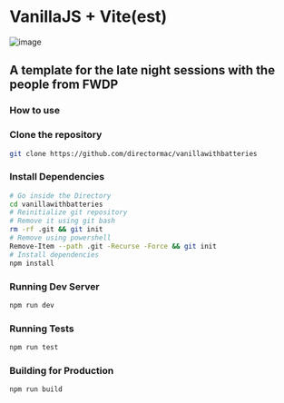 # VanillaJS + Vite(est)
![image](https://github.com/directormac/vanillawithbatteries/assets/5866196/d6c4b661-2cbd-44e7-841d-987c476d01cb)

## A template for the late night sessions with the people from FWDP

### How to use

### Clone the repository

```bash
git clone https://github.com/directormac/vanillawithbatteries
```
### Install Dependencies

```bash
# Go inside the Directory
cd vanillawithbatteries
# Reinitialize git repository
# Remove it using git bash
rm -rf .git && git init
# Remove using powershell
Remove-Item --path .git -Recurse -Force && git init
# Install dependencies
npm install
```

### Running Dev Server

```bash
npm run dev
```
### Running Tests

```bash 
npm run test
```

### Building for Production

```bash
npm run build
```
